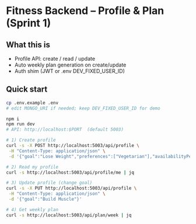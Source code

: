 # Fitness Backend – Profile & Plan (Sprint 1)

## What this is
- Profile API: create / read / update
- Auto weekly plan generation on create/update
- Auth shim (JWT or .env DEV_FIXED_USER_ID)

## Quick start
```bash
cp .env.example .env
# edit MONGO_URI if needed; keep DEV_FIXED_USER_ID for demo

npm i
npm run dev
# API: http://localhost:$PORT  (default 5003)

# 1) Create profile
curl -s -X POST http://localhost:5003/api/profile \
 -H "Content-Type: application/json" \
 -d '{"goal":"Lose Weight","preferences":["Vegetarian"],"availabilityPerWeek":3,"dietaryRestrictions":["Gluten-free"]}'

# 2) Read my profile
curl -s http://localhost:5003/api/profile/me | jq

# 3) Update profile (change goal)
curl -s -X PUT http://localhost:5003/api/profile \
 -H "Content-Type: application/json" \
 -d '{"goal":"Build Muscle"}'

# 4) Get weekly plan
curl -s http://localhost:5003/api/plan/week | jq
